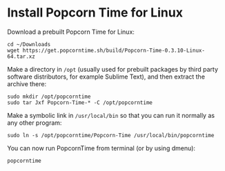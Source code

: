 # Install Popcorn Time for Linux

Download a prebuilt Popcorn Time for Linux:
```
cd ~/Downloads
wget https://get.popcorntime.sh/build/Popcorn-Time-0.3.10-Linux-64.tar.xz
```

Make a directory in `/opt` (usually used for prebuilt packages by third party software distributors, for example Sublime Text), and then extract the archive there:

```
sudo mkdir /opt/popcorntime
sudo tar Jxf Popcorn-Time-* -C /opt/popcorntime
```

Make a symbolic link in `/usr/local/bin` so that you can run it normally as any other program:
```
sudo ln -s /opt/popcorntime/Popcorn-Time /usr/local/bin/popcorntime
```

You can now run PopcornTime from terminal (or by using dmenu):
```
popcorntime
```